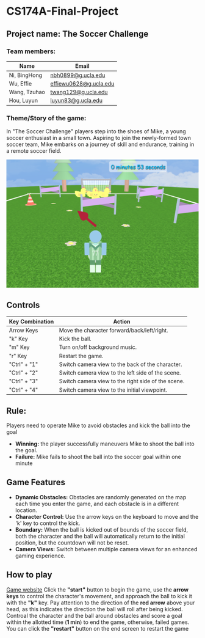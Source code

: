 # CS174A-Final-Project

## Project name: The Soccer Challenge

### Team members:

| Name       | Email                  |
|------------|------------------------|
| Ni, BingHong | nbh0899@g.ucla.edu    |
| Wu, Effie    | effiewu0628@g.ucla.edu |
| Wang, Tzuhao | twang129@g.ucla.edu   |
| Hou, Luyun   | luyun83@g.ucla.edu    |

### Theme/Story of the game:

In "The Soccer Challenge" players step into the shoes of Mike, a young soccer enthusiast in a small town. Aspiring to join the newly-formed town soccer team, Mike embarks on a journey of skill and endurance, training in a remote soccer field.<br>

![Initial screen at the start of the game](image/initial_img.png)

## Controls

| Key Combination | Action                               |
|-----------------|--------------------------------------|
| Arrow Keys      | Move the character forward/back/left/right. |
| "k" Key         | Kick the ball.                        |
| "m" Key         | Turn on/off background music.        |
| "r" Key         | Restart the game.                    |
| "Ctrl" + "1"    | Switch camera view to the back of the character. |
| "Ctrl" + "2"    | Switch camera view to the left side of the scene. |
| "Ctrl" + "3"    | Switch camera view to the right side of the scene. |
| "Ctrl" + "4"    | Switch camera view to the initial viewpoint.      |


## Rule:

Players need to operate Mike to avoid obstacles and kick the ball into the goal
- **Winning:** the player successfully maneuvers Mike to shoot the ball into the goal.​
- **Failure:** Mike fails to shoot the ball into the soccer goal within one minute​

## Game Features

- **Dynamic Obstacles:** Obstacles are randomly generated on the map each time you enter the game, and each obstacle is in a different location.
- **Character Control:** Use the arrow keys on the keyboard to move and the 'k' key to control the kick.
- **Boundary:** When the ball is kicked out of bounds of the soccer field, both the character and the ball will automatically return to the initial position, but the countdown will not be reset.
- **Camera Views:** Switch between multiple camera views for an enhanced gaming experience.

## How to play
 [Game website]( https://ethan215.github.io/CS174A-Final-Project/)
Click the **"start"** button to begin the game, use the **arrow keys** to control the character's movement, and approach the ball to kick it with the **"k"** key. Pay attention to the direction of the **red arrow** above your head, as this indicates the direction the ball will roll after being kicked. Controal the character and the ball around obstacles and score a goal within the allotted time (**1 min**) to end the game, otherwise, failed games. You can click the **"restart"** button on the end screen to restart the game


   
